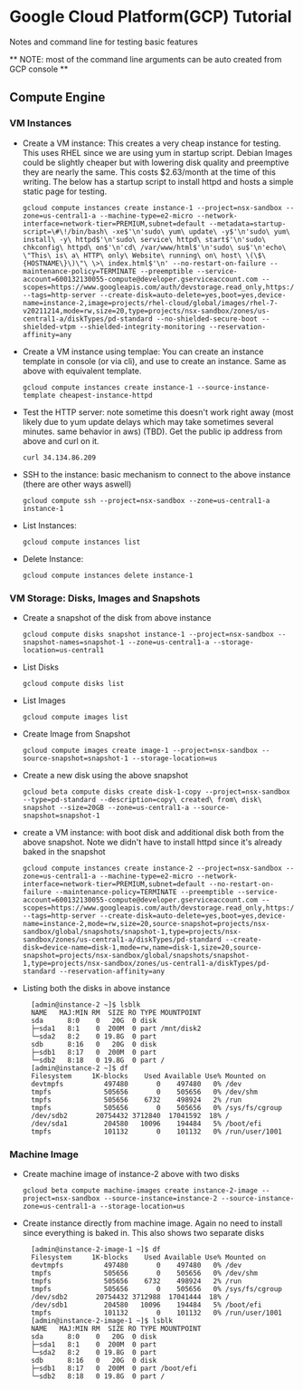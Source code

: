 # Google Cloud Platform(GCP) Tutorial
Notes and command line for testing basic features

** NOTE: most of the command line arguments can be auto created from GCP console **

## Compute Engine

### VM Instances

* Create a VM instance: This creates a very cheap instance for testing. This uses RHEL since we are using yum in startup script. Debian Images could be slightly cheaper but with lowering disk quality and preemptive they are nearly the same. This costs $2.63/month at the time of this writing. The below has a startup script to install httpd and hosts a simple static page for testing.
  ``` 
  gcloud compute instances create instance-1 --project=nsx-sandbox --zone=us-central1-a --machine-type=e2-micro --network-interface=network-tier=PREMIUM,subnet=default --metadata=startup-script=\#\!/bin/bash\ -xe$'\n'sudo\ yum\ update\ -y$'\n'sudo\ yum\ install\ -y\ httpd$'\n'sudo\ service\ httpd\ start$'\n'sudo\ chkconfig\ httpd\ on$'\n'cd\ /var/www/html$'\n'sudo\ su$'\n'echo\ \"This\ is\ a\ HTTP\ only\ Website\ running\ on\ host\ \(\$\{HOSTNAME\}\)\"\ \>\ index.html$'\n' --no-restart-on-failure --maintenance-policy=TERMINATE --preemptible --service-account=600132130055-compute@developer.gserviceaccount.com --scopes=https://www.googleapis.com/auth/devstorage.read_only,https://www.googleapis.com/auth/logging.write,https://www.googleapis.com/auth/monitoring.write,https://www.googleapis.com/auth/servicecontrol,https://www.googleapis.com/auth/service.management.readonly,https://www.googleapis.com/auth/trace.append --tags=http-server --create-disk=auto-delete=yes,boot=yes,device-name=instance-2,image=projects/rhel-cloud/global/images/rhel-7-v20211214,mode=rw,size=20,type=projects/nsx-sandbox/zones/us-central1-a/diskTypes/pd-standard --no-shielded-secure-boot --shielded-vtpm --shielded-integrity-monitoring --reservation-affinity=any
  ```

* Create a VM instance using templae: You can create an instance template in console (or via cli), and use to create an instance. Same as above with equivalent template.
  ``` 
  gcloud compute instances create instance-1 --source-instance-template cheapest-instance-httpd 
  ```

* Test the HTTP server: note sometime this doesn't work right away (most likely due to yum update delays which may take sometimes several minutes. same behavior in aws) (TBD). Get the public ip address from above and curl on it.
  ```
  curl 34.134.86.209
  ```

* SSH to the instance: basic mechanism to connect to the above instance (there are other ways aswell)
  ```
  gcloud compute ssh --project=nsx-sandbox --zone=us-central1-a instance-1
  ```

* List Instances: 
   ```
   gcloud compute instances list
   ```

* Delete Instance: 
   ```
   gcloud compute instances delete instance-1
   ```

### VM Storage: Disks, Images and Snapshots 

* Create a snapshot of the disk from above instance
  ```
  gcloud compute disks snapshot instance-1 --project=nsx-sandbox --snapshot-names=snapshot-1 --zone=us-central1-a --storage-location=us-central1
  ```

* List Disks
  ```
  gcloud compute disks list
  ```

* List Images
  ```
  gcloud compute images list
  ```

* Create Image from Snapshot
  ```
  gcloud compute images create image-1 --project=nsx-sandbox --source-snapshot=snapshot-1 --storage-location=us
  ```

* Create a new disk using the above snapshot
  ```
  gcloud beta compute disks create disk-1-copy --project=nsx-sandbox --type=pd-standard --description=copy\ created\ from\ disk\ snapshot --size=20GB --zone=us-central1-a --source-snapshot=snapshot-1
  ```

* create a VM instance: with boot disk and additional disk both from the above snapshot. Note we didn't have to install httpd since it's already baked in the snapshot
  ```
  gcloud compute instances create instance-2 --project=nsx-sandbox --zone=us-central1-a --machine-type=e2-micro --network-interface=network-tier=PREMIUM,subnet=default --no-restart-on-failure --maintenance-policy=TERMINATE --preemptible --service-account=600132130055-compute@developer.gserviceaccount.com --scopes=https://www.googleapis.com/auth/devstorage.read_only,https://www.googleapis.com/auth/logging.write,https://www.googleapis.com/auth/monitoring.write,https://www.googleapis.com/auth/servicecontrol,https://www.googleapis.com/auth/service.management.readonly,https://www.googleapis.com/auth/trace.append --tags=http-server --create-disk=auto-delete=yes,boot=yes,device-name=instance-2,mode=rw,size=20,source-snapshot=projects/nsx-sandbox/global/snapshots/snapshot-1,type=projects/nsx-sandbox/zones/us-central1-a/diskTypes/pd-standard --create-disk=device-name=disk-1,mode=rw,name=disk-1,size=20,source-snapshot=projects/nsx-sandbox/global/snapshots/snapshot-1,type=projects/nsx-sandbox/zones/us-central1-a/diskTypes/pd-standard --reservation-affinity=any
  ```

* Listing both the disks in above instance
  ```
	[admin@instance-2 ~]$ lsblk
	NAME   MAJ:MIN RM  SIZE RO TYPE MOUNTPOINT
	sda      8:0    0   20G  0 disk 
	├─sda1   8:1    0  200M  0 part /mnt/disk2
	└─sda2   8:2    0 19.8G  0 part 
	sdb      8:16   0   20G  0 disk 
	├─sdb1   8:17   0  200M  0 part 
	└─sdb2   8:18   0 19.8G  0 part /
	[admin@instance-2 ~]$ df
	Filesystem     1K-blocks    Used Available Use% Mounted on
	devtmpfs          497480       0    497480   0% /dev
	tmpfs             505656       0    505656   0% /dev/shm
	tmpfs             505656    6732    498924   2% /run
	tmpfs             505656       0    505656   0% /sys/fs/cgroup
	/dev/sdb2       20754432 3712840  17041592  18% /
	/dev/sda1         204580   10096    194484   5% /boot/efi
	tmpfs             101132       0    101132   0% /run/user/1001
  ```

### Machine Image

* Create machine image of instance-2 above with two disks
  ```
  gcloud beta compute machine-images create instance-2-image --project=nsx-sandbox --source-instance=instance-2 --source-instance-zone=us-central1-a --storage-location=us
  ```

* Create instance directly from machine image. Again no need to install since everything is baked in. This also shows two separate disks
  ```
	[admin@instance-2-image-1 ~]$ df
	Filesystem     1K-blocks    Used Available Use% Mounted on
	devtmpfs          497480       0    497480   0% /dev
	tmpfs             505656       0    505656   0% /dev/shm
	tmpfs             505656    6732    498924   2% /run
	tmpfs             505656       0    505656   0% /sys/fs/cgroup
	/dev/sdb2       20754432 3712988  17041444  18% /
	/dev/sdb1         204580   10096    194484   5% /boot/efi
	tmpfs             101132       0    101132   0% /run/user/1001
	[admin@instance-2-image-1 ~]$ lsblk
	NAME   MAJ:MIN RM  SIZE RO TYPE MOUNTPOINT
	sda      8:0    0   20G  0 disk 
	├─sda1   8:1    0  200M  0 part 
	└─sda2   8:2    0 19.8G  0 part 
	sdb      8:16   0   20G  0 disk 
	├─sdb1   8:17   0  200M  0 part /boot/efi
	└─sdb2   8:18   0 19.8G  0 part /
  ```  
